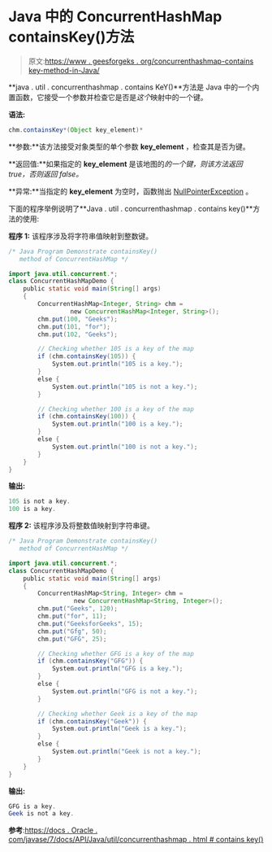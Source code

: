 # Java 中的 ConcurrentHashMap containsKey()方法

> 原文:[https://www . geesforgeks . org/concurrenthashmap-contains key-method-in-Java/](https://www.geeksforgeeks.org/concurrenthashmap-containskey-method-in-java/)

**java . util . concurrenthashmap . contains KeY()**方法是 Java 中的一个内置函数，它接受一个参数并检查它是否是*这个*映射中的一个键。

**语法:**

```java
chm.containsKey*(Object key_element)*
```

**参数:**该方法接受对象类型的单个参数 **key_element** ，检查其是否为键。

**返回值:**如果指定的 **key_element** 是该地图的*的一个键，则该方法返回 true，否则返回 false。*

**异常:**当指定的 **key_element** 为空时，函数抛出 [NullPointerException](https://docs.oracle.com/javase/7/docs/api/java/lang/NullPointerException.html) 。

下面的程序举例说明了**Java . util . concurrenthashmap . contains key()**方法的使用:

**程序 1:** 该程序涉及将字符串值映射到整数键。

```java
/* Java Program Demonstrate containsKey()
   method of ConcurrentHashMap */

import java.util.concurrent.*;
class ConcurrentHashMapDemo {
    public static void main(String[] args)
    {
        ConcurrentHashMap<Integer, String> chm =
                 new ConcurrentHashMap<Integer, String>();
        chm.put(100, "Geeks");
        chm.put(101, "for");
        chm.put(102, "Geeks");

        // Checking whether 105 is a key of the map
        if (chm.containsKey(105)) {
            System.out.println("105 is a key.");
        }
        else {
            System.out.println("105 is not a key.");
        }

        // Checking whether 100 is a key of the map
        if (chm.containsKey(100)) {
            System.out.println("100 is a key.");
        }
        else {
            System.out.println("100 is not a key.");
        }
    }
}
```

**输出:**

```java
105 is not a key.
100 is a key.

```

**程序 2:** 该程序涉及将整数值映射到字符串键。

```java
/* Java Program Demonstrate containsKey()
   method of ConcurrentHashMap */

import java.util.concurrent.*;
class ConcurrentHashMapDemo {
    public static void main(String[] args)
    {
        ConcurrentHashMap<String, Integer> chm = 
                  new ConcurrentHashMap<String, Integer>();
        chm.put("Geeks", 120);
        chm.put("for", 11);
        chm.put("GeeksforGeeks", 15);
        chm.put("Gfg", 50);
        chm.put("GFG", 25);

        // Checking whether GFG is a key of the map
        if (chm.containsKey("GFG")) {
            System.out.println("GFG is a key.");
        }
        else {
            System.out.println("GFG is not a key.");
        }

        // Checking whether Geek is a key of the map
        if (chm.containsKey("Geek")) {
            System.out.println("Geek is a key.");
        }
        else {
            System.out.println("Geek is not a key.");
        }
    }
}
```

**输出:**

```java
GFG is a key.
Geek is not a key.

```

**参考**:[https://docs . Oracle . com/javase/7/docs/API/Java/util/concurrenthashmap . html # contains key()](https://docs.oracle.com/javase/7/docs/api/java/util/concurrent/ConcurrentHashMap.html#containsKey(java.lang.Object))